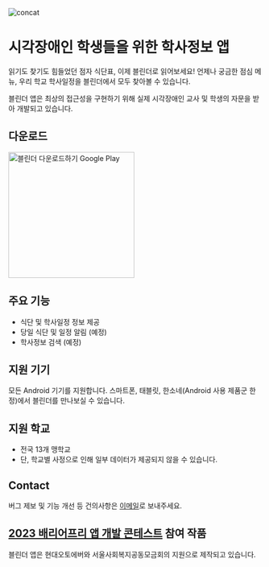 ![concat](https://github.com/blinder-23/.github/assets/45386920/c15ccb3e-b9b0-4748-9a34-0ece786db13e)


# 시각장애인 학생들을 위한 학사정보 앱

읽기도 찾기도 힘들었던 점자 식단표, 이제 블린더로 읽어보세요! 언제나 궁금한 점심 메뉴, 우리 학교 학사일정을 블린더에서 모두 찾아볼 수 있습니다. 

블린더 앱은 최상의 접근성을 구현하기 위해 실제 시각장애인 교사 및 학생의 자문을 받아 개발되고 있습니다.

## 다운로드

<a href='https://play.google.com/store/apps/details?id=com.practice.hanbitlunch&pcampaignid=pcampaignidMKT-Other-global-all-co-prtnr-py-PartBadge-Mar2515-1'><img alt='블린더 다운로드하기 Google Play' width=250 src='https://play.google.com/intl/ko/badges/static/images/badges/ko_badge_web_generic.png'/></a>

## 주요 기능
* 식단 및 학사일정 정보 제공
* 당일 식단 및 일정 알림 (예정)
* 학사정보 검색 (예정)

## 지원 기기
모든 Android 기기를 지원합니다. 스마트폰, 태블릿, 한소네(Android 사용 제품군 한정)에서 블린더를 만나보실 수 있습니다.

## 지원 학교
* 전국 13개 맹학교
* 단, 학교별 사정으로 인해 일부 데이터가 제공되지 않을 수 있습니다.

## Contact

버그 제보 및 기능 개선 등 건의사항은 [이메일](mailto:blinder.contact@gmail.com)로 보내주세요.

## [2023 배리어프리 앱 개발 콘테스트](https://www.autoeverapp.kr/) 참여 작품

블린더 앱은 현대오토에버와 서울사회복지공동모금회의 지원으로 제작되고 있습니다. 
